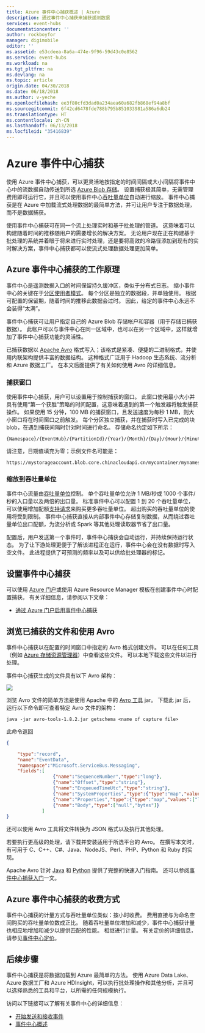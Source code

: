```yaml
---
title: Azure 事件中心捕获概述 | Azure
description: 通过事件中心捕获来捕获遥测数据
services: event-hubs
documentationcenter: ''
author: rockboyfor
manager: digimobile
editor: ''
ms.assetid: e53cdeea-8a6a-474e-9f96-59d43c0e8562
ms.service: event-hubs
ms.workload: na
ms.tgt_pltfrm: na
ms.devlang: na
ms.topic: article
origin.date: 04/30/2018
ms.date: 06/18/2018
ms.author: v-yeche
ms.openlocfilehash: ee3f80cfd3dad0a234aea60a682fb868ef94a8bf
ms.sourcegitcommit: 6f42cd6478fde788b795b851033981a586a6db24
ms.translationtype: HT
ms.contentlocale: zh-CN
ms.lasthandoff: 06/13/2018
ms.locfileid: "35416839"
---
```

# <a name="azure-event-hubs-capture"></a>Azure 事件中心捕获

使用 Azure 事件中心捕获，可以更灵活地按指定的时间间隔或大小间隔将事件中心中的流数据自动传送到所选 [Azure Blob 存储](https://www.azure.cn/home/features/storage/)。 设置捕获极其简单，无需管理费用即可运行它，并且可以使用事件中心[吞吐量单位](event-hubs-features.md#capacity)自动进行缩放。 事件中心捕获是在 Azure 中加载流式处理数据的最简单方法，并可让用户专注于数据处理，而不是数据捕获。
<!-- Not Avaialble [Azure Data Lake Store](https://www.azure.cn/home/features/data-lake-store/)-->

使用事件中心捕获可在同一个流上处理实时和基于批处理的管道。 这意味着可以构建随着时间的推移随用户的需要增长的解决方案。 无论用户现在正在构建基于批处理的系统并着眼于将来进行实时处理，还是要将高效的冷路径添加到现有的实时解决方案，事件中心捕获都可以使流式处理数据处理更加简单。

## <a name="how-event-hubs-capture-works"></a>Azure 事件中心捕获的工作原理

事件中心是遥测数据入口的时间保留持久缓冲区，类似于分布式日志。 缩小事件中心的关键在于[分区使用者模式](event-hubs-features.md#partitions)。 每个分区是独立的数据段，并单独使用。 根据可配置的保留期，随着时间的推移此数据会过时。 因此，给定的事件中心永远不会装得“太满”。

事件中心捕获可让用户指定自己的 Azure Blob 存储帐户和容器（用于存储已捕获数据）。 此帐户可以与事件中心在同一区域中，也可以在另一个区域中，这样就增加了事件中心捕获功能的灵活性。
<!-- Not available Azure Data Lake Store account-->

已捕获数据以 [Apache Avro][Apache Avro] 格式写入；该格式是紧凑、便捷的二进制格式，并使用内联架构提供丰富的数据结构。 这种格式广泛用于 Hadoop 生态系统、流分析和 Azure 数据工厂。 在本文后面提供了有关如何使用 Avro 的详细信息。

### <a name="capture-windowing"></a>捕获窗口

使用事件中心捕获，用户可以设置用于控制捕获的窗口。 此窗口使用最小大小并具有使用“第一个获胜”策略的时间配置，这意味着遇到的第一个触发器将触发捕获操作。 如果使用 15 分钟，100 MB 的捕获窗口，且发送速度为每秒 1 MB，则大小窗口将在时间窗口之前触发。 每个分区独立捕获，并在捕获时写入已完成的块 blob，在遇到捕获间隔时针对时间进行命名。 存储命名约定如下所示：

```
{Namespace}/{EventHub}/{PartitionId}/{Year}/{Month}/{Day}/{Hour}/{Minute}/{Second}
```

请注意，日期值填充为零；示例文件名可能是：

```
https://mystorageaccount.blob.core.chinacloudapi.cn/mycontainer/mynamespace/myeventhub/0/2017/12/08/03/03/17.avro
```

### <a name="scaling-to-throughput-units"></a>缩放到吞吐量单位

事件中心流量由[吞吐量单位](event-hubs-features.md#capacity)控制。 单个吞吐量单位允许 1 MB/秒或 1000 个事件/秒的入口量以及两倍的出口量。 标准事件中心可以配置 1 到 20 个吞吐量单位，可以使用增加配额[支持请求][support request]来购买更多吞吐量单位。 超出购买的吞吐量单位的使用将受到限制。 事件中心捕获直接从内部事件中心存储复制数据，从而绕过吞吐量单位出口配额，为流分析或 Spark 等其他处理读取器节省了出口量。

配置后，用户发送第一个事件时，事件中心捕获会自动运行，并持续保持运行状态。 为了让下游处理更便于了解该进程正在运行，事件中心会在没有数据时写入空文件。 此进程提供了可预测的频率以及可以供给批处理器的标记。

## <a name="setting-up-event-hubs-capture"></a>设置事件中心捕获

可以使用 [Azure 门户](https://portal.azure.cn)或使用 Azure Resource Manager 模板在创建事件中心时配置捕获。 有关详细信息，请参阅以下文章：

- [通过 Azure 门户启用事件中心捕获](event-hubs-capture-enable-through-portal.md)
<!-- Not Available [Create an Event Hubs namespace with an event hub and enable Capture using an Azure Resource Manager template](event-hubs-resource-manager-namespace-event-hub-enable-capture.md) -->

## <a name="exploring-the-captured-files-and-working-with-avro"></a>浏览已捕获的文件和使用 Avro

事件中心捕获以在配置的时间窗口中指定的 Avro 格式创建文件。 可以在任何工具（例如 [Azure 存储资源管理器][Azure Storage Explorer]）中查看这些文件。 可以本地下载这些文件以进行处理。

事件中心捕获生成的文件具有以下 Avro 架构：

![][3]

浏览 Avro 文件的简单方法是使用 Apache 中的 [Avro 工具][Avro Tools] jar。 下载此 jar 后，运行以下命令即可查看特定 Avro 文件的架构：

```shell
java -jar avro-tools-1.8.2.jar getschema <name of capture file>
```

此命令返回

```json
{

    "type":"record",
    "name":"EventData",
    "namespace":"Microsoft.ServiceBus.Messaging",
    "fields":[
                 {"name":"SequenceNumber","type":"long"},
                 {"name":"Offset","type":"string"},
                 {"name":"EnqueuedTimeUtc","type":"string"},
                 {"name":"SystemProperties","type":{"type":"map","values":["long","double","string","bytes"]}},
                 {"name":"Properties","type":{"type":"map","values":["long","double","string","bytes"]}},
                 {"name":"Body","type":["null","bytes"]}
             ]
}
```

还可以使用 Avro 工具将文件转换为 JSON 格式以及执行其他处理。

若要执行更高级的处理，请下载并安装适用于所选平台的 Avro。 在撰写本文时，有可用于 C、C++、C\#、Java、NodeJS、Perl、PHP、Python 和 Ruby 的实现。

Apache Avro 针对 [Java][Java] 和 [Python][Python] 提供了完整的快速入门指南。 还可以参阅[事件中心捕获入门](event-hubs-capture-python.md)一文。

## <a name="how-event-hubs-capture-is-charged"></a>Azure 事件中心捕获的收费方式

事件中心捕获的计量方式与吞吐量单位类似：按小时收费。 费用直接与为命名空间购买的吞吐量单位数成正比。 随着吞吐量单位增加和减少，事件中心捕获计量也相应地增加和减少以提供匹配的性能。 相继进行计量。 有关定价的详细信息，请参见[事件中心定价](https://www.azure.cn/pricing/details/event-hubs/)。 

## <a name="next-steps"></a>后续步骤

事件中心捕获是将数据加载到 Azure 最简单的方法。 使用 Azure Data Lake、Azure 数据工厂和 Azure HDInsight，可以执行批处理操作和其他分析，并且可以选择熟悉的工具和平台，以所需的任何规模执行。

访问以下链接可以了解有关事件中心的详细信息：

* [开始发送和接收事件](event-hubs-dotnet-framework-getstarted-send.md)
* [事件中心概述][Event Hubs overview]

[Apache Avro]: http://avro.apache.org/
[support request]: https://www.azure.cn/support/support-azure/
[Azure Storage Explorer]: http://azurestorageexplorer.codeplex.com/
[3]: ./media/event-hubs-capture-overview/event-hubs-capture3.png
[Avro Tools]: http://www-us.apache.org/dist/avro/avro-1.8.2/java/avro-tools-1.8.2.jar
[Java]: http://avro.apache.org/docs/current/gettingstartedjava.html
[Python]: http://avro.apache.org/docs/current/gettingstartedpython.html
[Event Hubs overview]: event-hubs-what-is-event-hubs.md

<!--Update_Description: update meta properties, wording update-->